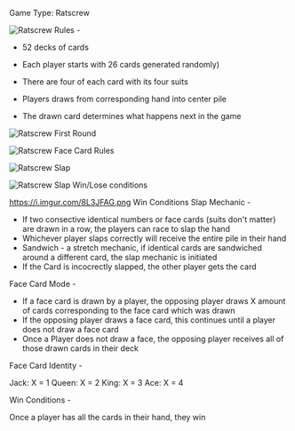 Game Type: Ratscrew

![Ratscrew](https://imgur.com/1PIHDox.png "Ratscrew")
Rules - 

- 52 decks of cards
- Each player starts with 26 cards 
generated randomly)
- There are four of each card with  its four suits

- Players draws from corresponding hand into center pile
- The drawn card determines what happens next in the game

![Ratscrew](https://i.imgur.com/MQCaI33.png "Ratscrew")
First Round



![Ratscrew](https://imgur.com/MIvw0ig.png "Ratscrew")
Face Card Rules

![Ratscrew](https://i.imgur.com/Xl8aSa5.png "Ratscrew")
Slap


![Ratscrew](https://i.imgur.com/35LO4ZM.png "Ratscrew")
Slap
Win/Lose conditions

https://i.imgur.com/8L3JFAG.png
Win Conditions
Slap Mechanic -

- If two consective identical numbers or face cards (suits don't matter) are drawn in a row, the players can race to slap the hand
- Whichever player slaps correctly will receive the entire pile in their hand
- Sandwich - a stretch mechanic, if identical cards are sandwiched around a different card, the slap mechanic is initiated
- If the Card is incocrectly slapped, the other player gets the card

Face Card Mode - 

- If a face card is drawn by a player, the opposing player draws X amount of cards corresponding to the face card which was drawn
- If the opposing player draws a face card, this continues until a player does not draw a face card
- Once a Player does not draw a face, the opposing player receives all of those drawn cards in their deck

Face Card Identity - 

Jack: X = 1
Queen: X = 2
King: X = 3
Ace: X = 4

Win Conditions - 

Once a player has all the cards in their hand, they win

